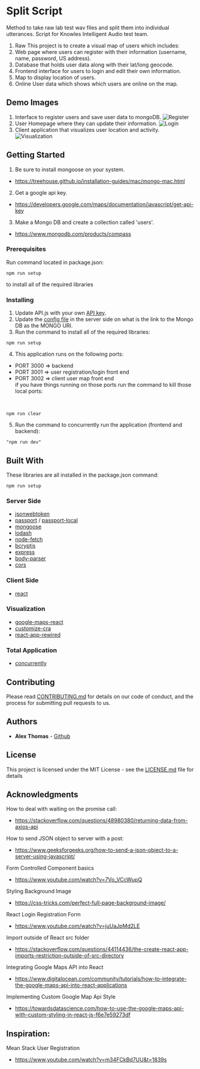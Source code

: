 # Split Script

Method to take raw lab test wav files and split them into individual utterances.
Script for Knowles Intelligent Audio test team.

1) Raw This project is to create a visual map of users which includes:
1) Web page where users can register with their information (username, name, password, US address).
2) Database that holds user data along with their lat/long geocode.
3) Frontend interface for users to login and edit their own information.
4) Map to display location of users.
5) Online User data which shows which users are online on the map.

## Demo Images
1. Interface to register users and save user data to mongoDB. 
![Register](https://github.com/athom031/UserRegLatLong/blob/master/demo_img/Register.png)
2. User Homepage where they can update their information.
![Login](https://github.com/athom031/UserRegLatLong/blob/master/demo_img/Login.png)
3. Client application that visualizes user location and activity. 
![Visualization](https://github.com/athom031/UserRegLatLong/blob/master/demo_img/Visualization.png)

## Getting Started

1) Be sure to install mongoose on your system.
* https://treehouse.github.io/installation-guides/mac/mongo-mac.html
2) Get a google api key.
* https://developers.google.com/maps/documentation/javascript/get-api-key
3) Make a Mongo DB and create a collection called 'users'.
* https://www.mongodb.com/products/compass

### Prerequisites

Run command located in package.json:
```
npm run setup
```
to install all of the required libraries

### Installing

1. Update API.js with your own [API key](https://github.com/athom031/UserRegLatLong/blob/master/API.js).
2. Update the [config file](https://github.com/athom031/UserRegLatLong/blob/master/server/config/config.json) in the server side on what is the link to the Mongo DB as the MONGO URI.
3. Run the command to install all of the required libraries: <br/>
```
npm run setup
```
4. This application runs on the following ports: <br/>
- PORT 3000 => backend <br/>
- PORT 3001 => user registration/login front end <br/>
- PORT 3002 => client user map front end <br/>
if you have things running on those ports run the command to kill those local ports:
 <br/>

```
npm run clear
```

5. Run the command to concurrently run the application (frontend and backend):
```
"npm run dev" 
```

## Built With
These libraries are all installed in the package.json command:
```
npm run setup
```

### Server Side
* [jsonwebtoken](https://www.npmjs.com/package/jsonwebtoken)
* [passport](https://www.npmjs.com/package/passport) / [passport-local](https://www.npmjs.com/package/passport-local)
* [mongoose](https://www.npmjs.com/package/mongoose)
* [lodash](https://www.npmjs.com/package/lodash)
* [node-fetch](https://www.npmjs.com/package/node-fetch)
* [bcryptjs](https://www.npmjs.com/package/bcryptjs)
* [express](https://www.npmjs.com/package/express)
* [body-parser](https://www.npmjs.com/package/body-parser)
* [cors](https://www.npmjs.com/package/cors)

### Client Side
* [react](https://www.npmjs.com/package/react)

### Visualization
* [google-maps-react](https://www.npmjs.com/package/google-maps-react)
* [customize-cra](https://www.npmjs.com/package/customize-cra)
* [react-app-rewired](https://www.npmjs.com/package/react-app-rewired)

### Total Application 
* [concurrently](https://www.npmjs.com/package/concurrently)



## Contributing

Please read [CONTRIBUTING.md](https://github.com/athom031/UserRegLatLong/blob/master/CONTRIBUTING.md) for details on our code of conduct, and the process for submitting pull requests to us.

## Authors

* **Alex Thomas** - [Github](https://github.com/athom031)


## License

This project is licensed under the MIT License - see the [LICENSE.md](https://github.com/athom031/UserRegLatLong/blob/master/LICENSE.md) file for details

## Acknowledgments
How to deal with waiting on the promise call:
* https://stackoverflow.com/questions/48980380/returning-data-from-axios-api

How to send JSON object to server with a post:
* https://www.geeksforgeeks.org/how-to-send-a-json-object-to-a-server-using-javascript/

Form Controlled Component basics
* https://www.youtube.com/watch?v=7Vo_VCcWupQ

Styling Background Image 
* https://css-tricks.com/perfect-full-page-background-image/

React Login Registration Form
* https://www.youtube.com/watch?v=juUaJpMd2LE

Import outside of React src folder
* https://stackoverflow.com/questions/44114436/the-create-react-app-imports-restriction-outside-of-src-directory

Integrating Google Maps API into React
* https://www.digitalocean.com/community/tutorials/how-to-integrate-the-google-maps-api-into-react-applications

Implementing Custom Google Map Api Style
* https://towardsdatascience.com/how-to-use-the-google-maps-api-with-custom-styling-in-react-js-f6e7e59273df


## Inspiration: 
Mean Stack User Registration
* https://www.youtube.com/watch?v=m34FCkBd7UU&t=1839s
